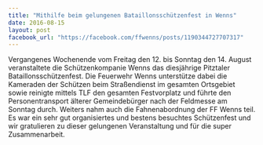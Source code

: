 ```yaml
---
title: "Mithilfe beim gelungenen Bataillonsschützenfest in Wenns"
date: 2016-08-15
layout: post
facebook_url: "https://facebook.com/ffwenns/posts/1190344727707317"
---
```


Vergangenes Wochenende vom Freitag den 12. bis Sonntag den 14. August veranstaltete die Schützenkompanie Wenns das diesjährige Pitztaler Bataillonsschützenfest. Die Feuerwehr Wenns unterstütze dabei die Kameraden der Schützen beim Straßendienst im gesamten Ortsgebiet sowie reinigte mittels TLF den gesamten Festvorplatz und führte den Personentransport älterer Gemeindebürger nach der Feldmesse am Sonntag durch. Weiters nahm auch die Fahnenabordnung der FF Wenns teil. Es war ein sehr gut organisiertes und bestens besuchtes Schützenfest und wir gratulieren zu dieser gelungenen Veranstaltung und für die super Zusammenarbeit. 

